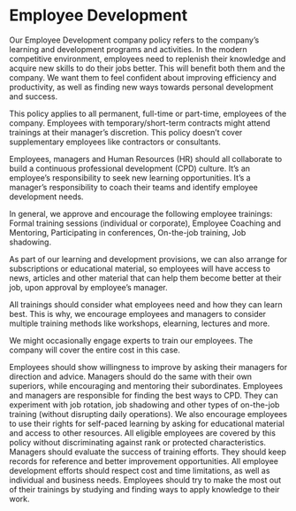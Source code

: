 # Employee Development
Our Employee Development company policy refers to the company’s learning and development programs and activities. In the modern competitive environment, employees need to replenish their knowledge and acquire new skills to do their jobs better. This will benefit both them and the company. We want them to feel confident about improving efficiency and productivity, as well as finding new ways towards personal development and success.

This policy applies to all permanent, full-time or part-time, employees of the company. Employees with temporary/short-term contracts might attend trainings at their manager’s discretion. This policy doesn’t cover supplementary employees like contractors or consultants.

Employees, managers and Human Resources (HR) should all collaborate to build a continuous professional development (CPD) culture. It’s an employee’s responsibility to seek new learning opportunities. It’s a manager’s responsibility to coach their teams and identify employee development needs.

In general, we approve and encourage the following employee trainings: Formal training sessions (individual or corporate), Employee Coaching and Mentoring, Participating in conferences, On-the-job training, Job shadowing.

As part of our learning and development provisions, we can also arrange for subscriptions or educational material, so employees will have access to news, articles and other material that can help them become better at their job, upon approval by employee’s manager.

All trainings should consider what employees need and how they can learn best. This is why, we encourage employees and managers to consider multiple training methods like workshops, elearning, lectures and more.

We might occasionally engage experts to train our employees. The company will cover the entire cost in this case.

Employees should show willingness to improve by asking their managers for direction and advice. Managers should do the same with their own superiors, while encouraging and mentoring their subordinates. Employees and managers are responsible for finding the best ways to CPD. They can experiment with job rotation, job shadowing and other types of on-the-job training (without disrupting daily operations). We also encourage employees to use their rights for self-paced learning by asking for educational material and access to other resources. All eligible employees are covered by this policy without discriminating against rank or protected characteristics. Managers should evaluate the success of training efforts. They should keep records for reference and better improvement opportunities. All employee development efforts should respect cost and time limitations, as well as individual and business needs. Employees should try to make the most out of their trainings by studying and finding ways to apply knowledge to their work.
